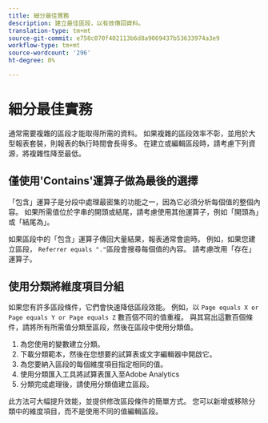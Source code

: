 ```yaml
---
title: 細分最佳實務
description: 建立最佳區段，以有效傳回資料。
translation-type: tm+mt
source-git-commit: e758c070f402113b6d8a9069437b53633974a3e9
workflow-type: tm+mt
source-wordcount: '296'
ht-degree: 0%

---
```



# 細分最佳實務

通常需要複雜的區段才能取得所需的資料。 如果複雜的區段效率不彰，並用於大型報表套裝，則報表的執行時間會長得多。 在建立或編輯區段時，請考慮下列資源，將複雜性降至最低。

## 僅使用&#39;Contains&#39;運算子做為最後的選擇

「包含」運算子是分段中處理最密集的功能之一，因為它必須分析每個值的整個內容。 如果所需值位於字串的開頭或結尾，請考慮使用其他運算子，例如「開頭為」或「結尾為」。

如果區段中的「包含」運算子傳回大量結果，報表通常會逾時。 例如，如果您建立區段， `Referrer equals "."`區段會搜尋每個值的內容。 請考慮改用「存在」運算子。

## 使用分類將維度項目分組

如果您有許多區段條件，它們會快速降低區段效能。 例如，以 `Page equals X or Page equals Y or Page equals Z` 數百個不同的值重複。 與其寫出這數百個條件，請將所有所需值分類至區段，然後在區段中使用分類值。

1. 為您使用的變數建立分類。
2. 下載分類範本，然後在您想要的試算表或文字編輯器中開啟它。
3. 為您要納入區段的每個維度項目指定相同的值。
4. 使用分類匯入工具將試算表匯入至Adobe Analytics
5. 分類完成處理後，請使用分類值建立區段。

此方法可大幅提升效能，並提供修改區段條件的簡單方式。 您可以新增或移除分類中的維度項目，而不是使用不同的值編輯區段。
